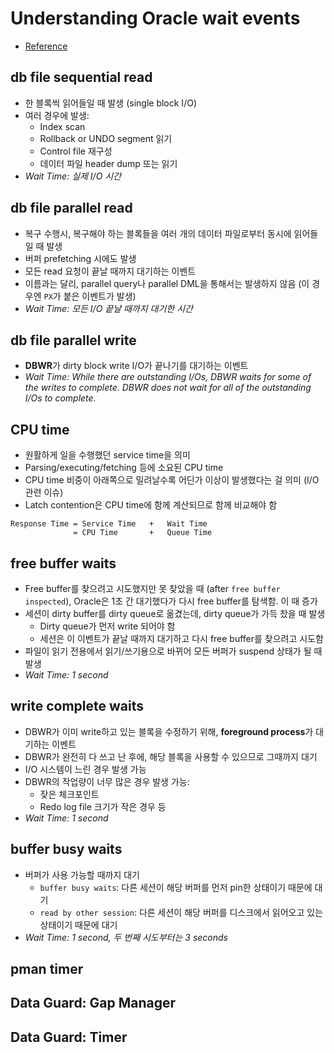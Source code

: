 # Understanding Oracle wait events

- [Reference](https://docs.oracle.com/database/121/REFRN/GUID-2FDDFAA4-24D0-4B80-A157-A907AF5C68E2.htm#REFRN-GUID-2FDDFAA4-24D0-4B80-A157-A907AF5C68E2)

## db file sequential read

- 한 블록씩 읽어들일 때 발생 (single block I/O)
- 여러 경우에 발생:
  - Index scan
  - Rollback or UNDO segment 읽기
  - Control file 재구성
  - 데이터 파일 header dump 또는 읽기
- *Wait Time: 실제 I/O 시간*

## db file parallel read

- 복구 수행시, 복구해야 하는 블록들을 여러 개의 데이터 파일로부터 동시에 읽어들일 때 발생
- 버퍼 prefetching 시에도 발생
- 모든 read 요청이 끝날 때까지 대기하는 이벤트
- 이름과는 달리, parallel query나 parallel DML을 통해서는 발생하지 않음 (이 경우엔 `PX`가 붙은 이벤트가 발생)
- *Wait Time: 모든 I/O 끝날 때까지 대기한 시간*

## db file parallel write

- **DBWR**가 dirty block write I/O가 끝나기를 대기하는 이벤트
- *Wait Time: While there are outstanding I/Os, DBWR waits for some of the writes to complete. DBWR does not wait for all of the outstanding I/Os to complete.*

## CPU time

- 원활하게 일을 수행했던 service time을 의미
- Parsing/executing/fetching 등에 소요된 CPU time
- CPU time 비중이 아래쪽으로 밀려날수록 어딘가 이상이 발생했다는 걸 의미 (I/O 관련 이슈)
- Latch contention은 CPU time에 함께 계산되므로 함께 비교해야 함

```
Response Time = Service Time   +   Wait Time
              = CPU Time       +   Queue Time
```

## free buffer waits

- Free buffer를 찾으려고 시도했지만 못 찾았을 때 (after `free buffer inspected`), Oracle은 1초 간 대기했다가 다시 free buffer를 탐색함. 이 때 증가
- 세션이 dirty buffer를 dirty queue로 옮겼는데, dirty queue가 가득 찼을 때 발생
  - Dirty queue가 먼저 write 되어야 함
  - 세션은 이 이벤트가 끝날 때까지 대기하고 다시 free buffer를 찾으려고 시도함
- 파일이 읽기 전용에서 읽기/쓰기용으로 바뀌어 모든 버퍼가 suspend 상태가 될 때 발생
- *Wait Time: 1 second*

## write complete waits

- DBWR가 이미 write하고 있는 블록을 수정하기 위해, **foreground process**가 대기하는 이벤트
- DBWR가 완전히 다 쓰고 난 후에, 해당 블록을 사용할 수 있으므로 그때까지 대기
- I/O 시스템이 느린 경우 발생 가능
- DBWR의 작업량이 너무 많은 경우 발생 가능:
  - 잦은 체크포인트
  - Redo log file 크기가 작은 경우 등
- *Wait Time: 1 second*

## buffer busy waits

- 버퍼가 사용 가능할 때까지 대기
  - `buffer busy waits`: 다른 세션이 해당 버퍼를 먼저 pin한 상태이기 때문에 대기
  - `read by other session`: 다른 세션이 해당 버퍼를 디스크에서 읽어오고 있는 상태이기 때문에 대기
- *Wait Time: 1 second, 두 번째 시도부터는 3 seconds*

## pman timer

## Data Guard: Gap Manager

## Data Guard: Timer